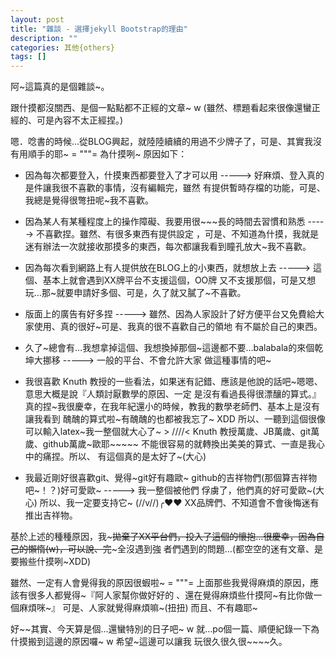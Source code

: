 ```yaml
---
layout: post
title: "雜談 - 選擇jekyll Bootstrap的理由"
description: ""
categories: 其他{others}
tags: []
---
```



阿~這篇真的是個雜談~。

跟什摸都沒關西、是個一點點都不正經的文章~ w (雖然、標題看起來很像還蠻正經的、可是內容不太正經捏。)

<!-- more -->

嗯．唸書的時候…從BLOG興起，就陸陸續續的用過不少牌子了，可是、其實我沒有用順手的耶~ = """= 為什摸咧~
原因如下：

- 因為每次都要登入，什摸東西都要登入了才可以用 -----> 好麻煩、登入真的是件讓我很不喜歡的事情，沒有編輯完，雖然
  有提供暫時存檔的功能，可是、我總是覺得很彆扭呢~我不喜歡。
  
- 因為某人有某種程度上的操作障礙、我要用很~~~長的時間去習慣和熟悉 -----> 不喜歡捏。雖然、有很多東西有提供設定
  ，可是、不知道為什摸，我就是迷有辦法一次就接收那摸多的東西，每次都讓我看到瞳孔放大~我不喜歡。
  
- 因為每次看到網路上有人提供放在BLOG上的小東西，就想放上去 -----> 這個、基本上就會遇到XX牌平台不支援這個，OO牌
  又不支援那個，可是又想玩…那~就要申請好多個、可是，久了就又膩了~不喜歡。
  
- 版面上的廣告有好多捏 -----> 雖然、因為人家設計了好方便平台又免費給大家使用、真的很好~可是、我真的很不喜歡自己的領地
  有不屬於自己的東西。
  
- 久了~總會有…我想拿掉這個、我想換掉那個~這邊都不要…balabala的來個乾坤大挪移 -----> 一般的平台、不會允許大家
  做這種事情的吧~
  
- 我很喜歡 Knuth 教授的一些看法，如果迷有記錯、應該是他說的話吧~嗯嗯、意思大概是說『人類討厭數學的原因、一定
  是沒有看過長得很漂釀的算式。』真的捏~我很慶幸，在我年紀還小的時候，教我的數學老師們、基本上是沒有讓我看到
  醜醜的算式啦~有醜醜的也都被我忘了~ XDD 所以、一聽到這個很像可以輸入latex~我一整個就大心了~ > ////< Knuth 
  教授萬歲、JB萬歲、git萬歲、github萬歲~歐耶~~~~~ 不能很容易的就轉換出美美的算式、一直是我心中的痛捏。所以、
  有這個真的是太好了~(大心)
  
- 我最近剛好很喜歡git、覺得~git好有趣歐~ github的吉祥物們(那個算吉祥物吧~！？)好可愛歐~ -----> 我一整個被他們
  俘虜了，他們真的好可愛歐~(大心) 所以、我一定要支持它~ (//v//)╭♥♥ XX品牌們、不知道會不會後悔迷有推出吉祥物。
  
基於上述的種種原因，我~~~拋棄了XX平台們，投入了這個的懷抱…很慶幸，因為自己的懶惰(w)，可以說、完~~~全沒遇到強
者們遇到的問題…(都空空的迷有文章、是要搬些什摸咧~XDD)

雖然、一定有人會覺得我的原因很蝦啦~ = """= 上面那些我覺得麻煩的原因，應該有很多人都覺得~『阿人家幫你做好好的
、還在覺得麻煩些什摸阿~有比你做一個麻煩咪~』 可是、人家就覺得麻煩嘛~(扭扭) 而且、不有趣耶~

好~~其實、今天算是個…還蠻特別的日子吧~ w 就…po個一篇、順便紀錄一下為什摸搬到這邊的原因囉~ w 希望~這邊可以讓我
玩很久很久很~~~~久。

